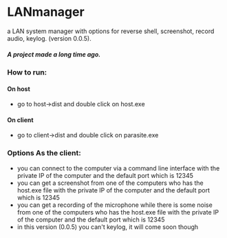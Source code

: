 # LANmanager
a LAN system manager with options for reverse shell, screenshot, record audio, keylog. (version 0.0.5).
##### A project made a long time ago.

### How to run:
#### On host
 - go to host->dist and double click on host.exe
#### On client
 - go to client->dist and double click on parasite.exe
### Options As the client:
 - you can connect to the computer via a command line interface with the private IP of the computer and the default port which is 12345
 - you can get a screenshot from one of the computers who has the host.exe file with the private IP of the computer and the default port which is 12345
 - you can get a recording of the microphone while there is some noise from one of the computers who has the host.exe file with the private IP of the computer and the default port which is 12345
 - in this version (0.0.5) you can't keylog, it will come soon though
